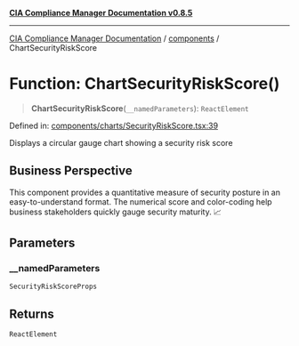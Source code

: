 [**CIA Compliance Manager Documentation v0.8.5**](../../README.md)

***

[CIA Compliance Manager Documentation](../../modules.md) / [components](../README.md) / ChartSecurityRiskScore

# Function: ChartSecurityRiskScore()

> **ChartSecurityRiskScore**(`__namedParameters`): `ReactElement`

Defined in: [components/charts/SecurityRiskScore.tsx:39](https://github.com/Hack23/cia-compliance-manager/blob/4f2006283e1cd56feb8daea1f810b2bc8c1b1d1b/src/components/charts/SecurityRiskScore.tsx#L39)

Displays a circular gauge chart showing a security risk score

## Business Perspective

This component provides a quantitative measure of security posture in an
easy-to-understand format. The numerical score and color-coding help
business stakeholders quickly gauge security maturity. 📈

## Parameters

### \_\_namedParameters

`SecurityRiskScoreProps`

## Returns

`ReactElement`
